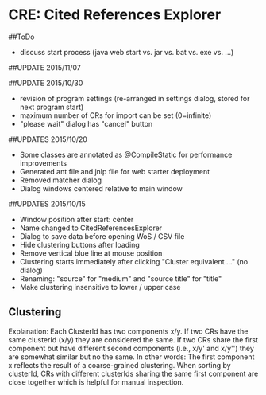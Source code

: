 # CRE: Cited References Explorer

##ToDo
* discuss start process (java web start vs. jar vs. bat vs. exe vs. ...)


##UPDATE 2015/11/07


##UPDATE 2015/10/30
* revision of program settings (re-arranged in settings dialog, stored for next program start)
* maximum number of CRs for import can be set (0=infinite)
* "please wait" dialog has "cancel" button 

##UPDATES 2015/10/20
* Some classes are annotated as @CompileStatic for performance improvements
* Generated ant file and jnlp file for web starter deployment
* Removed matcher dialog
* Dialog windows centered relative to main window 

##UPDATES 2015/10/15
* Window position after start: center
* Name changed to CitedReferencesExplorer
* Dialog to save data before opening WoS / CSV file
* Hide clustering buttons after loading
* Remove vertical blue line at mouse position
* Clustering starts immediately after clicking "Cluster equivalent ..." (no dialog)
* Renaming: "source" for "medium" and "source title" for "title" 
* Make clustering insensitive to lower / upper case
    
## Clustering  
Explanation: Each ClusterId has two components x/y. 
If two CRs have the same clusterId (x/y) they are considered the same. 
If two CRs share the first component but have different second components (i.e., x/y' and x/y'') they are somewhat similar but no the same. 
In other words: The first component x reflects the result of a coarse-grained clustering.
When sorting by clusterId, CRs with different clusterIds sharing the same first component are close together which is helpful for manual inspection.
 
 

